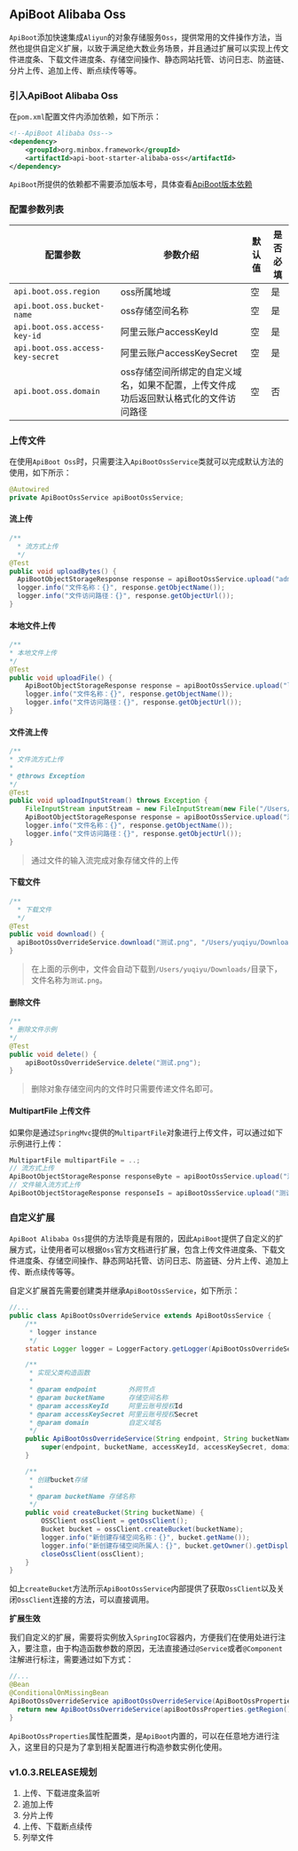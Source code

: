 ## ApiBoot Alibaba Oss

`ApiBoot`添加快速集成`Aliyun`的对象存储服务`Oss`，提供常用的文件操作方法，当然也提供自定义扩展，以致于满足绝大数业务场景，并且通过扩展可以实现上传文件进度条、下载文件进度条、存储空间操作、静态网站托管、访问日志、防盗链、分片上传、追加上传、断点续传等等。

### 引入ApiBoot Alibaba Oss

在`pom.xml`配置文件内添加依赖，如下所示：

```xml
<!--ApiBoot Alibaba Oss-->
<dependency>
	<groupId>org.minbox.framework</groupId>
	<artifactId>api-boot-starter-alibaba-oss</artifactId>
</dependency>
```

`ApiBoot`所提供的依赖都不需要添加版本号，具体查看[ApiBoot版本依赖](https://github.com/hengboy/api-boot/blob/1.x/README.md#%E6%B7%BB%E5%8A%A0%E7%89%88%E6%9C%AC%E4%BE%9D%E8%B5%96)

### 配置参数列表

| 配置参数                         | 参数介绍                                                     | 默认值 | 是否必填 |
| -------------------------------- | ------------------------------------------------------------ | ------ | -------- |
| `api.boot.oss.region`            | oss所属地域                                                  | 空     | 是       |
| `api.boot.oss.bucket-name`       | oss存储空间名称                                              | 空     | 是       |
| `api.boot.oss.access-key-id`     | 阿里云账户accessKeyId                                        | 空     | 是       |
| `api.boot.oss.access-key-secret` | 阿里云账户accessKeySecret                                    | 空     | 是       |
| `api.boot.oss.domain`            | oss存储空间所绑定的自定义域名，如果不配置，上传文件成功后返回默认格式化的文件访问路径 | 空     | 否       |

### 上传文件

在使用`ApiBoot Oss`时，只需要注入`ApiBootOssService`类就可以完成默认方法的使用，如下所示：

```java
@Autowired
private ApiBootOssService apiBootOssService;
```

#### 流上传

```java
/**
  * 流方式上传
  */
@Test
public void uploadBytes() {
  ApiBootObjectStorageResponse response = apiBootOssService.upload("admin.txt", "admin".getBytes());
  logger.info("文件名称：{}", response.getObjectName());
  logger.info("文件访问路径：{}", response.getObjectUrl());
}
```

#### 本地文件上传

```java
/**
* 本地文件上传
*/
@Test
public void uploadFile() {
	ApiBootObjectStorageResponse response = apiBootOssService.upload("logo.png", "/Users/yuqiyu/Downloads/logo.png");
	logger.info("文件名称：{}", response.getObjectName());
	logger.info("文件访问路径：{}", response.getObjectUrl());
}
```

#### 文件流上传

```java
/**
* 文件流方式上传
*
* @throws Exception
*/
@Test
public void uploadInputStream() throws Exception {
	FileInputStream inputStream = new FileInputStream(new File("/Users/yuqiyu/Downloads/logo.png"));
	ApiBootObjectStorageResponse response = apiBootOssService.upload("测试.png", inputStream);
	logger.info("文件名称：{}", response.getObjectName());
	logger.info("文件访问路径：{}", response.getObjectUrl());
}
```

> 通过文件的输入流完成对象存储文件的上传

#### 下载文件

```java
/**
  * 下载文件
  */
@Test
public void download() {
  apiBootOssOverrideService.download("测试.png", "/Users/yuqiyu/Downloads/测试.png");
}
```

>  在上面的示例中，文件会自动下载到`/Users/yuqiyu/Downloads/`目录下，文件名称为`测试.png`。

#### 删除文件

```java
/**
* 删除文件示例
*/
@Test
public void delete() {
	apiBootOssOverrideService.delete("测试.png");
}
```

>  删除对象存储空间内的文件时只需要传递文件名即可。

#### MultipartFile 上传文件

如果你是通过`SpringMvc`提供的`MultipartFile`对象进行上传文件，可以通过如下示例进行上传：

```java
MultipartFile multipartFile = ..;
// 流方式上传
ApiBootObjectStorageResponse responseByte = apiBootOssService.upload("测试.png", multipartFile.getBytes());
// 文件输入流方式上传
ApiBootObjectStorageResponse responseIs = apiBootOssService.upload("测试.png", multipartFile.getInputStream());
```



### 自定义扩展

`ApiBoot Alibaba Oss`提供的方法毕竟是有限的，因此`ApiBoot`提供了自定义的扩展方式，让使用者可以根据`Oss`官方文档进行扩展，包含上传文件进度条、下载文件进度条、存储空间操作、静态网站托管、访问日志、防盗链、分片上传、追加上传、断点续传等等。

自定义扩展首先需要创建类并继承`ApiBootOssService`，如下所示：

```java
//...
public class ApiBootOssOverrideService extends ApiBootOssService {
    /**
     * logger instance
     */
    static Logger logger = LoggerFactory.getLogger(ApiBootOssOverrideService.class);

    /**
     * 实现父类构造函数
     *
     * @param endpoint        外网节点
     * @param bucketName      存储空间名称
     * @param accessKeyId     阿里云账号授权Id
     * @param accessKeySecret 阿里云账号授权Secret
     * @param domain          自定义域名
     */
    public ApiBootOssOverrideService(String endpoint, String bucketName, String accessKeyId, String accessKeySecret, String domain) {
        super(endpoint, bucketName, accessKeyId, accessKeySecret, domain);
    }

    /**
     * 创建bucket存储
     *
     * @param bucketName 存储名称
     */
    public void createBucket(String bucketName) {
        OSSClient ossClient = getOssClient();
        Bucket bucket = ossClient.createBucket(bucketName);
        logger.info("新创建存储空间名称：{}", bucket.getName());
        logger.info("新创建存储空间所属人：{}", bucket.getOwner().getDisplayName());
        closeOssClient(ossClient);
    }
}
```

如上`createBucket`方法所示`ApiBootOssService`内部提供了获取`OssClient`以及关闭`OssClient`连接的方法，可以直接调用。

**扩展生效**

我们自定义的扩展，需要将实例放入`SpringIOC`容器内，方便我们在使用处进行注入，要注意，由于构造函数参数的原因，无法直接通过`@Service`或者`@Component`注解进行标注，需要通过如下方式：

```java
//...
@Bean
@ConditionalOnMissingBean
ApiBootOssOverrideService apiBootOssOverrideService(ApiBootOssProperties apiBootOssProperties) {
  return new ApiBootOssOverrideService(apiBootOssProperties.getRegion().getEndpoint(), apiBootOssProperties.getBucketName(), apiBootOssProperties.getAccessKeyId(), apiBootOssProperties.getAccessKeySecret(), apiBootOssProperties.getDomain());
}
```

`ApiBootOssProperties`属性配置类，是`ApiBoot`内置的，可以在任意地方进行注入，这里目的只是为了拿到相关配置进行构造参数实例化使用。

### v1.0.3.RELEASE规划

1. 上传、下载进度条监听
2. 追加上传
3. 分片上传
4. 上传、下载断点续传
5. 列举文件
